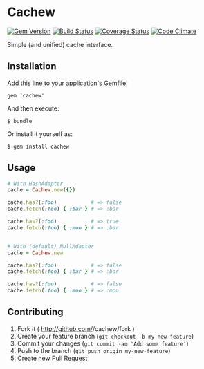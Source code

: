 # Cachew

[![Gem Version](https://badge.fury.io/rb/cachew.png)](http://badge.fury.io/rb/cachew)
[![Build Status](https://travis-ci.org/ixti/cachew.png?branch=master)](https://travis-ci.org/ixti/cachew)
[![Coverage Status](https://coveralls.io/repos/ixti/cachew/badge.png?branch=master)](https://coveralls.io/r/ixti/cachew?branch=master)
[![Code Climate](https://codeclimate.com/github/ixti/cachew.png)](https://codeclimate.com/github/ixti/cachew)

Simple (and unified) cache interface.

## Installation

Add this line to your application's Gemfile:

    gem 'cachew'

And then execute:

    $ bundle

Or install it yourself as:

    $ gem install cachew

## Usage

``` ruby
# With HashAdapter
cache = Cachew.new({})

cache.has?(:foo)           # => false
cache.fetch(:foo) { :bar } # => :bar

cache.has?(:foo)           # => true
cache.fetch(:foo) { :moo } # => :bar


# With (default) NullAdapter
cache = Cachew.new

cache.has?(:foo)           # => false
cache.fetch(:foo) { :bar } # => :bar

cache.has?(:foo)           # => false
cache.fetch(:foo) { :moo } # => :moo
```

## Contributing

1. Fork it ( http://github.com/<my-github-username>/cachew/fork )
2. Create your feature branch (`git checkout -b my-new-feature`)
3. Commit your changes (`git commit -am 'Add some feature'`)
4. Push to the branch (`git push origin my-new-feature`)
5. Create new Pull Request
